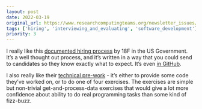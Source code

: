 ```yaml
---
layout: post
date: 2022-03-19
original_url: https://www.researchcomputingteams.org/newsletter_issues/0114
tags: ['hiring', 'interviewing_and_evaluating', 'software_development']
priority: 3
---
```


<!-- markdownlint-disable MD033 -->
<!-- markdownlint-disable MD041 -->
<!-- markdownlint-disable MD049 -->

I really like this [documented hiring process](https://eng-hiring.18f.gov)
by 18F in the US Government.  It’s a well thought out process, and it’s written in a way that you could send to candidates so they know exactly what to expect. It’s even [in GitHub](https://github.com/18F/eng-hiring).

I also really like their [technical pre-work](https://eng-hiring.18f.gov/pre-work/) - it’s either to provide some code they’ve worked on, or to do one of four exercises.  The exercises are simple but non-trivial get-and-process-data exercises that would give a lot more confidence about ability to do real programming tasks than some kind of fizz-buzz.
